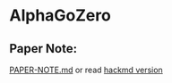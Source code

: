 # AlphaGoZero

## Paper Note:
[PAPER-NOTE.md](PAPER-NOTE.md) or read [hackmd version](https://hackmd.io/GwIwJmAcCsBm0FpgHYwAYEBYTMgghgMbR4CMAzMNGLGtMPspkA==)
